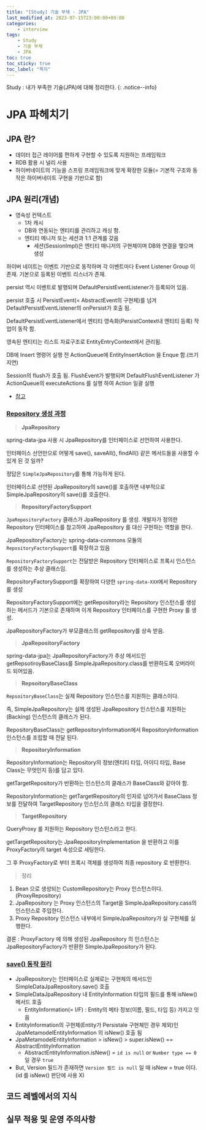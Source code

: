 ```yaml
---
title: "[Study] 기술 부채 - JPA"
last_modified_at: 2023-07-15T23:00:00+09:00
categories:
    - interview
tags:
    - Study
    - 기술 부채
    - JPA
toc: true
toc_sticky: true
toc_label: "목차"
---
```


Study : 내가 부족한 기술(JPA)에 대해 정리한다.
{: .notice--info}

# JPA 파헤치기

## JPA 란?
 
- 데이터 접근 레이어를 편하게 구현할 수 있도록 지원하는 프레임워크 
- RDB 활용 시 널리 사용
- 하이버네이트의 기능을 스프링 프레임워크에 맞게 확장한 모듈(= 기본적 구조와 동작은 하이버네이트 구현을 기반으로 함)

## JPA 원리(개념)

- 영속성 컨텍스트
  - 1차 캐시
  - DB와 연동되는 엔티티를 관리하고 캐싱 함.
  - 엔티티 메니저 또는 세션과 1:1 관계를 갖음
    - 세션(SessionImpl)은 엔티티 매니저의 구현체이며 DB와 연결을 맺으며 생성

하이버 네이트는 이벤트 기반으로 동작하며 각 이벤트마다 Event Listener Group 이 존재. 기본으로 등록된 이벤트 리스너가 존재.

persist 역시 이벤트로 발행되며 DefaultPersistEventListener가 등록되어 있음.

persist 호출 시 PersistEvent(= AbstractEvent의 구현체)를 넘겨 DefaultPersistEventListener의 onPersist가 호출 됨.

DefaultPersistEventListener에서 엔티티 영속화(PersistContext내 엔티티 등록) 작업이 동작 함.

영속된 엔티티는 리스트 자료구조로 EntityEntryContext에서 관리됨. 

DB에 Insert 명령어 실행 전 ActionQueue에 EntityInsertAction 을 Enque 함.(쓰기 지연)

Session의 flush가 호출 됨. FlushEvent가 발행되며 DefaultFlushEventListener 가 ActionQueue의 executeActions 를 실행 하여 Action 일괄 실행

- [참고](https://brunch.co.kr/@anonymdevoo/47)

### [Repository 생성 과정](https://brunch.co.kr/@anonymdevoo/40)

> **JpaRepository**

spring-data-jpa 사용 시 JpaRepository를 인터페이스로 선언하여 사용한다.

인터페이스 선언만으로 어떻게 save(), saveAll(), findAll() 같은 메서드들을 사용할 수 있게 된 것 일까?

정답은 `SimpleJpaRepository`를 통해 가능하게 된다.

인터페이스로 선언된 JpaRepository의 save()를 호출하면 내부적으로 SimpleJpaRepository의 save()를 호출한다.

> **RepositoryFactorySupport**

`JpaRepositoryFactory` 클래스가 JpaRepository 를 생성. 개발자가 정의한 Repository 인터페이스를 참고하여 JpaRepository 를 대신 구현하는 역할을 한다.

JpaRepositoryFactory는 spring-data-commons 모듈의 `RepositoryFactorySupport`를 확장하고 있음

`RepositoryFactorySupport`는 전달받은 Repository 인터페이스로 프록시 인스턴스를 생성하는 추상 클래스임.

RepositoryFactorySupport를 확장하여 다양한 `spring-data-XXX`에서 Repository 를 생성

RepositoryFactorySupport에는 getRepository라는 Repository 인스턴스를 생성하는 메서드가 기본으로 존재하며 이게 Repository 인터페이스를 구현한 Proxy 를 생성.

JpaRepositoryFactory가 부모클래스의 getRepository를 상속 받음.

> **JpaRepositoryFactory**

spring-data-jpa는 JpaRepositoryFactory가 추상 메서드인 getRepsotiroyBaseClass를 SimpleJpaRepository.class를 반환하도록 오버라이드 되어있음.

> **RepsoitoryBaseClass**

`RepsoitoryBaseClass`는 실제 Repository 인스턴스를 지원하는 클래스이다.

즉, SimpleJpaRepository는 실제 생성된 JpaRepository 인스턴스를 지원하는(Backing) 인스턴스의 클래스가 된다.

RepositoryBaseClass는 getRepositoryInformation에서 RepositoryInformation 인스턴스를 조립할 때 전달 된다.

> **RepositoryInformation**

RepositoryInformation는 Repository의 정보(엔티티 타입, 아이디 타입, Base Class는 무엇인지 등)를 담고 있다.

getTargetRepository가 반환하는 인스턴스의 클래스가 BaseClass와 같아야 함.

RepositoryInformation는 getTargetRepository의 인자로 넘어가서 BaseClass 정보를 전달하여 TargetRepository 인스턴스의 클래스 타입을 결정한다.

> **TargetRepository**

QueryProxy 를 지원하는 Repository 인스턴스라고 한다.

getTargetRepository는 JpaRepositoryImplementation 을 반환하고 이를 ProxyFactory의 target 속성으로 세팅한다.

그 후 ProxyFactory로 부터 프록시 객체를 생성하여 최종 repository 로 반환한다.

> 정리

1. Bean 으로 생성되는 CustomRepository는 Proxy 인스턴스이다. (ProxyRepository)
2. JpaRepository 는 Proxy 인스턴스의 Target을 SimpleJpaRepository.cass의 인스턴스로 주입한다.
3. Proxy Repository 인스턴스 내부에서 SimpleJpaRepository가 실 구현체를 실행한다.

결론 : ProxyFactory 에 의해 생성된 JpaRepository 의 인스턴스는 JpaRepositoryFactory가 반환한 SimpleJpaRepository가 된다.

### [save() 동작 원리](https://brunch.co.kr/@anonymdevoo/37)

- JpaRepository는 인터페이스로 실제로는 구현체의 메서드인 SimpleDataJpaRepository.save() 호출
- SimpleDataJpaRepository 내 EntityInformation 타입의 필드를 통해 isNew() 메서드 호출
  - EntityInformation(= I/F) : Entity의 메타 정보(이름, 필드, 타입 등) 가지고 잇음
- EntityInformation의 구현체(Entity가 Persistale 구현체인 경우 제외)인 JpaMetamodelEntityInformation 의 isNew() 호출 됨
- JpaMetamodelEntityInformation > isNew() > super.isNew() == AbstractEntityInformation
  - AbstractEntityInformation.isNew() = `id is null` or `Number type == 0` 일 경우 `true`
- But, Version 필드가 존재하면 `Version 필드 is null` 일 때 isNew = true 이다. (id 를 isNew() 판단에 사용 X)

## 코드 레벨에서의 지식


## 실무 적용 및 운영 주의사항